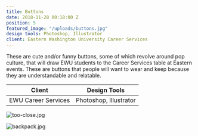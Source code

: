 ```yaml
---
title: Buttons
date: 2018-11-28 00:18:00 Z
position: 5
featured_image: "/uploads/buttons.jpg"
design tools: Photoshop, Illustrator
client: Eastern Washington University Career Services
---
```


These are cute and/or funny buttons, some of which revolve around pop culture, that will draw EWU students to the Career Services table at Eastern events. These are buttons that people will want to wear and keep because they are understandable and relatable.

| Client                 | Design Tools           |
|------------------------|------------------------|
| EWU Career Services    | Photoshop, Illustrator |

![too-close.jpg](/uploads/too-close.jpg)

![backpack.jpg](/uploads/backpack.jpg)